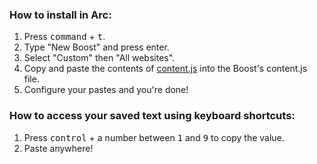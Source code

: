 ### How to install in Arc:

1. Press <kbd>command</kbd> + <kbd>t</kbd>.
2. Type "New Boost" and press enter.
3. Select "Custom" then "All websites".
4. Copy and paste the contents of [content.js](https://github.com/cortez/row/blob/main/content.js) into the Boost's content.js file.
5. Configure your pastes and you're done!

### How to access your saved text using keyboard shortcuts:

1. Press <kbd>control</kbd> + a number between <kbd>1</kbd> and <kbd>9</kbd> to copy the value.
2. Paste anywhere!
